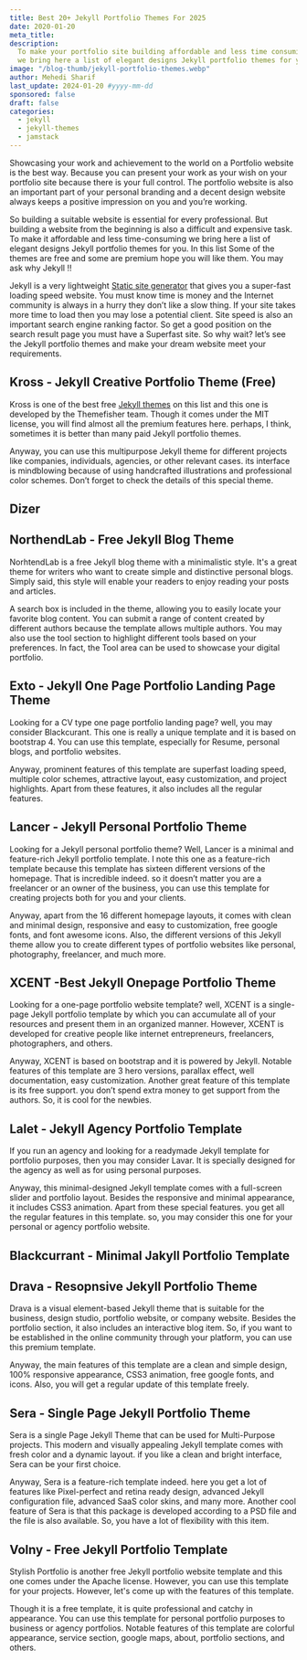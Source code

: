 ```yaml
---
title: Best 20+ Jekyll Portfolio Themes For 2025
date: 2020-01-20
meta_title:
description:
  To make your portfolio site building affordable and less time consuming
  we bring here a list of elegant designs Jekyll portfolio themes for you.
image: "/blog-thumb/jekyll-portfolio-themes.webp"
author: Mehedi Sharif
last_update: 2024-01-20 #yyyy-mm-dd
sponsored: false
draft: false
categories:
  - jekyll
  - jekyll-themes
  - jamstack
---
```


Showcasing your work and achievement to the world on a Portfolio website is the best way. Because you can present your work as your wish on your portfolio site because there is your full control. The portfolio website is also an important part of your personal branding and a decent design website always keeps a positive impression on you and you’re working.

So building a suitable website is essential for every professional. But building a website from the beginning is also a difficult and expensive task. To make it affordable and less time-consuming we bring here a list of elegant designs Jekyll portfolio themes for you. In this list Some of the themes are free and some are premium hope you will like them. You may ask why Jekyll !!

Jekyll is a very lightweight <A href="https://jekyllrb.com/">Static site generator</A> that gives you a super-fast loading speed website. You must know time is money and the Internet community is always in a hurry they don’t like a slow thing. If your site takes more time to load then you may lose a potential client. Site speed is also an important search engine ranking factor. So get a good position on the search result page you must have a Superfast site. So why wait? let’s see the Jekyll portfolio themes and make your dream website meet your requirements.

## Kross - Jekyll Creative Portfolio Theme (Free)

<Mockup src="/blog/kross.webp" alt="kross best free Jekyll portfolio theme" />

Kross is one of the best free <A href="/best-jekyll-themes/">Jekyll themes</A> on this list and this one is developed by the Themefisher team. Though it comes under the MIT license, you will find almost all the premium features here. perhaps, I think, sometimes it is better than many paid Jekyll portfolio themes.

Anyway, you can use this multipurpose Jekyll theme for different projects like companies, individuals, agencies, or other relevant cases. its interface is mindblowing because of using handcrafted illustrations and professional color schemes. Don’t forget to check the details of this special theme.

<Download href="https://themefisher.com/products/kross-jekyll"/>
<Demo href="https://demo.themefisher.com/kross/"/>

## Dizer

<Mockup src="/blog/dizer.webp" alt="dizer jekyll creative portfolio theme" />

<Download href="https://themefisher.com/products/dizer-jekyll"/> <Demo href="https://demo.themefisher.com/dizer/"/>

## NorthendLab - Free Jekyll Blog Theme

<Mockup src="/blog/northendlab.webp" alt="northendlab free jekyll blog theme" />

NorhtendLab is a free Jekyll blog theme with a minimalistic style. It's a great theme for writers who want to create simple and distinctive personal blogs. Simply said, this style will enable your readers to enjoy reading your posts and articles.

A search box is included in the theme, allowing you to easily locate your favorite blog content. You can submit a range of content created by different authors because the template allows multiple authors. You may also use the tool section to highlight different tools based on your preferences. In fact, the Tool area can be used to showcase your digital portfolio.

<Download href="https://themefisher.com/products/northendlab-jekyll"/> <Demo href="https://demo.themefisher.com/northendlab-jekyll/"/>

## Exto - Jekyll One Page Portfolio Landing Page Theme

<Mockup src="/blog/exto.webp" alt="exto jekyll one page portfolio landing page themes" />

Looking for a CV type one page portfolio landing page? well, you may consider Blackcurant. This one is really a unique template and it is based on bootstrap 4. You can use this template, especially for Resume, personal blogs, and portfolio websites.

Anyway, prominent features of this template are superfast loading speed, multiple color schemes, attractive layout, easy customization, and project highlights. Apart from these features, it also includes all the regular features.

<Download href="https://github.com/stackbithq/stackbit-theme-exto/"/> <Demo href="https://themes.stackbit.com/demos/exto/"/>

## Lancer - Jekyll Personal Portfolio Theme

<Mockup src="/blog/lancer.webp" alt="lancer jekyll personal portfolio theme" />

Looking for a Jekyll personal portfolio theme? Well, Lancer is a minimal and feature-rich Jekyll portfolio template. I note this one as a feature-rich template because this template has sixteen different versions of the homepage. That is incredible indeed. so it doesn’t matter you are a freelancer or an owner of the business, you can use this template for creating projects both for you and your clients.

Anyway, apart from the 16 different homepage layouts, it comes with clean and minimal design, responsive and easy to customization, free google fonts, and font awesome icons. Also, the different versions of this Jekyll theme allow you to create different types of portfolio websites like personal, photography, freelancer, and much more.

<Download href="https://1.envato.market/7ayn9A"/> <Demo href="https://1.envato.market/55AyPL"/>

## XCENT -Best Jekyll Onepage Portfolio Theme

<Mockup src="/blog/xcent.webp" alt="xcenet best jekyll one page portfolio theme" />

Looking for a one-page portfolio website template? well, XCENT is a single-page Jekyll portfolio template by which you can accumulate all of your resources and present them in an organized manner. However, XCENT is developed for creative people like internet entrepreneurs, freelancers, photographers, and others.

Anyway, XCENT is based on bootstrap and it is powered by Jekyll. Notable features of this template are 3 hero versions, parallax effect, well documentation, easy customization. Another great feature of this template is its free support. you don’t spend extra money to get support from the authors. So, it is cool for the newbies.

<Download href="https://1.envato.market/LKnOyj"/> <Demo href="https://1.envato.market/kOz9GN"/>

## Lalet - Jekyll Agency Portfolio Template

<Mockup src="/blog/lavar.webp" alt="lalet jekyll agency portfolio template" />

If you run an agency and looking for a readymade Jekyll template for portfolio purposes, then you may consider Lavar. It is specially designed for the agency as well as for using personal purposes.

Anyway, this minimal-designed Jekyll template comes with a full-screen slider and portfolio layout. Besides the responsive and minimal appearance, it includes CSS3 animation. Apart from these special features. you get all the regular features in this template. so, you may consider this one for your personal or agency portfolio website.

<Download href="https://1.envato.market/DyQOZj"/>
<Demo href="https://1.envato.market/9LAnZW"/>

## Blackcurrant - Minimal Jakyll Portfolio Template

<Mockup src="/blog/blackcurrant.webp" alt="blackcurrant minimal jakyll portfolio template" />

<Download href="https://jekyll-themes.com/premium/backcurrant/"/> <Demo href="https://blackcurrant.jekyll-themes.com/"/>

## Drava - Resopnsive Jekyll Portfolio Theme

<Mockup src="/blog/drava.webp" alt="drava resopnsive jekyll portfolio theme" />

Drava is a visual element-based Jekyll theme that is suitable for the business, design studio, portfolio website, or company website. Besides the portfolio section, it also includes an interactive blog item. So, if you want to be established in the online community through your platform, you can use this premium template.

Anyway, the main features of this template are a clean and simple design, 100% responsive appearance, CSS3 animation, free google fonts, and icons. Also, you will get a regular update of this template freely.

<Download href="https://1.envato.market/raGLyQ"/>
<Demo href="https://1.envato.market/e1qePj"/>

## Sera - Single Page Jekyll Portfolio Theme

<Mockup src="/blog/sera.webp" alt="sera single page jekyll portfolio themes" />

Sera is a single Page Jekyll Theme that can be used for Multi-Purpose projects. This modern and visually appealing Jekyll template comes with fresh color and a dynamic layout. if you like a clean and bright interface, Sera can be your first choice.

Anyway, Sera is a feature-rich template indeed. here you get a lot of features like Pixel-perfect and retina ready design, advanced Jekyll configuration file, advanced SaaS color skins, and many more. Another cool feature of Sera is that this package is developed according to a PSD file and the file is also available. So, you have a lot of flexibility with this item.

<Download href="https://1.envato.market/e1qgdj"/>
<Demo href="https://1.envato.market/aO523Z"/>

## Volny - Free Jekyll Portfolio Template

<Mockup src="/blog/volny.webp" alt="stylish portfolio free jekyll portfolio template" />

Stylish Portfolio is another free Jekyll portfolio website template and this one comes under the Apache license. However, you can use this template for your projects. However, let's come up with the features of this template.

Though it is a free template, it is quite professional and catchy in appearance. You can use this template for personal portfolio purposes to business or agency portfolios. Notable features of this template are colorful appearance, service section, google maps, about, portfolio sections, and others.

<Download href="https://github.com/volny/stylish-portfolio-jekyll/"/>
<Demo href="https://volny.github.io/stylish-portfolio-jekyll/"/>

<Disclaimer />
